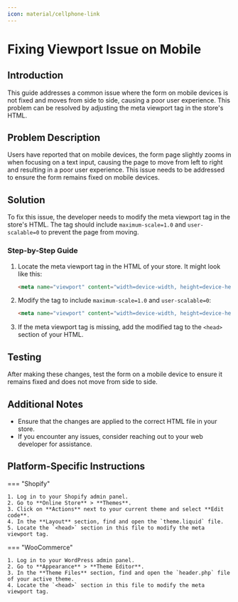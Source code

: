 ```yaml
---
icon: material/cellphone-link
---
```


# Fixing Viewport Issue on Mobile

## Introduction

This guide addresses a common issue where the form on mobile devices is not fixed and moves from side to side, causing a poor user experience. This problem can be resolved by adjusting the meta viewport tag in the store's HTML.

## Problem Description

Users have reported that on mobile devices, the form page slightly zooms in when focusing on a text input, causing the page to move from left to right and resulting in a poor user experience. This issue needs to be addressed to ensure the form remains fixed on mobile devices.

## Solution

To fix this issue, the developer needs to modify the meta viewport tag in the store's HTML. The tag should include `maximum-scale=1.0` and `user-scalable=0` to prevent the page from moving.

### Step-by-Step Guide

1. Locate the meta viewport tag in the HTML of your store. It might look like this:

   ```html
   <meta name="viewport" content="width=device-width, height=device-height, initial-scale=1.0, minimum-scale=1.0">
   ```

2. Modify the tag to include `maximum-scale=1.0` and `user-scalable=0`:

   ```html
   <meta name="viewport" content="width=device-width, height=device-height, initial-scale=1.0, minimum-scale=1.0, maximum-scale=1.0, user-scalable=0">
   ```

3. If the meta viewport tag is missing, add the modified tag to the `<head>` section of your HTML.

## Testing

After making these changes, test the form on a mobile device to ensure it remains fixed and does not move from side to side.

## Additional Notes

- Ensure that the changes are applied to the correct HTML file in your store.
- If you encounter any issues, consider reaching out to your web developer for assistance.

## Platform-Specific Instructions

=== "Shopify"

    1. Log in to your Shopify admin panel.
    2. Go to **Online Store** > **Themes**.
    3. Click on **Actions** next to your current theme and select **Edit code**.
    4. In the **Layout** section, find and open the `theme.liquid` file.
    5. Locate the `<head>` section in this file to modify the meta viewport tag.

=== "WooCommerce"

    1. Log in to your WordPress admin panel.
    2. Go to **Appearance** > **Theme Editor**.
    3. In the **Theme Files** section, find and open the `header.php` file of your active theme.
    4. Locate the `<head>` section in this file to modify the meta viewport tag. 